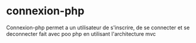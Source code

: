 # connexion-php
Connexion-php permet a un utilisateur de s'inscrire, de se connecter et se deconnecter fait avec poo php en utilisant l'architecture mvc
